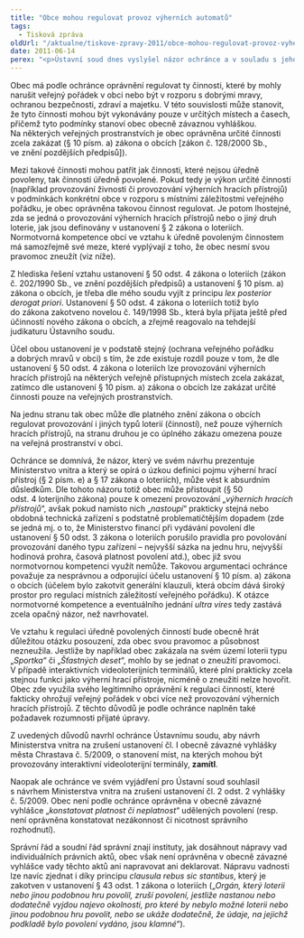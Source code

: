 ```yaml
---
title: "Obce mohou regulovat provoz výherních automatů"
tags:
  - Tisková zpráva
oldUrl: "/aktualne/tiskove-zpravy-2011/obce-mohou-regulovat-provoz-vyhernich-automatu"
date: 2011-06-14
perex: "<p>Ústavní soud dnes vyslyšel názor ochránce a v souladu s jeho doporučením zamítl návrh Ministerstva vnitra na zrušení ustanovení čl. I obecně závazné vyhlášky města Chrastava č. 5/2009, o stanovení míst, na kterých mohou být provozovány interaktivní videoloterijní terminály. Obce tedy mohou regulovat provoz výherních hracích přístrojů na svém území. </p>"
---
```


<!-- imported from the old website -->

<p>Obec má podle ochránce oprávnění regulovat ty činnosti, které by 
mohly narušit veřejný pořádek v obci nebo být v rozporu s dobrými mravy,
 ochranou bezpečnosti, zdraví a majetku. V této souvislosti může 
stanovit, že tyto činnosti mohou být vykonávány pouze v určitých místech
 a časech, přičemž tyto podmínky stanoví obec obecně závaznou vyhláškou.
 Na některých veřejných prostranstvích je obec oprávněna určité činnosti
 zcela zakázat (§ 10 písm. a) zákona o obcích [zákon č. 128/2000 Sb., 
ve znění pozdějších předpisů]).</p><p>Mezi takové činnosti mohou patřit 
jak činnosti, které nejsou úředně povoleny, tak činnosti úředně 
povolené. Pokud tedy je výkon určité činnosti (například provozování 
živnosti či provozování výherních hracích přístrojů) v podmínkách 
konkrétní obce v rozporu s místními záležitostmi veřejného pořádku, je 
obec oprávněna takovou činnost regulovat. Je potom lhostejné, zda se 
jedná o provozování výherních hracích přístrojů nebo o jiný druh 
loterie, jak jsou definovány v ustanovení § 2 zákona o loteriích. 
Normotvorná kompetence obcí ve vztahu k úředně povoleným činnostem má 
samozřejmě své meze, které vyplývají z toho, že obec nesmí svou pravomoc
 zneužít (viz níže).</p><p>Z hlediska řešení vztahu ustanovení 
§ 50 odst. 4 zákona o loteriích (zákon č. 202/1990 Sb., ve znění 
pozdějších předpisů) a ustanovení § 10 písm. a) zákona o obcích, je 
třeba dle mého soudu vyjít z principu <i>lex posterior derogat priori</i>.
 Ustanovení § 50 odst. 4 zákona o loteriích totiž bylo do zákona 
zakotveno novelou č. 149/1998 Sb., která byla přijata ještě před 
účinností nového zákona o obcích, a zřejmě reagovalo na tehdejší 
judikaturu Ústavního soudu.</p><p>Účel obou ustanovení je v podstatě 
stejný (ochrana veřejného pořádku a dobrých mravů v obci) s tím, že zde 
existuje rozdíl pouze v tom, že dle ustanovení § 50 odst. 4 zákona 
o loteriích lze provozování výherních hracích přístrojů na některých 
veřejně přístupných místech zcela zakázat, zatímco dle ustanovení 
§ 10 písm. a) zákona o obcích lze zakázat určité činnosti pouze 
na veřejných prostranstvích.</p><p>Na jednu stranu tak obec může dle 
platného znění zákona o obcích regulovat provozování i jiných typů 
loterií (činností), než pouze výherních hracích přístrojů, na stranu 
druhou je co úplného zákazu omezena pouze na veřejná prostranství 
v obci.</p><p>Ochránce se domnívá, že názor, který ve svém návrhu 
prezentuje Ministerstvo vnitra a který se opírá o úzkou definici pojmu 
výherní hrací přístroj (§ 2 písm. e) a § 17 zákona o loteriích), může 
vést k absurdním důsledkům. Dle tohoto názoru totiž obec může přistoupit
 (§ 50 odst. 4 loterijního zákona) pouze k omezení provozování „<i>výherních hracích přístrojů</i>“, avšak pokud namísto nich „<i>nastoupí</i>“
 prakticky stejná nebo obdobná technická zařízení s podstatně 
problematičtějším dopadem (zde se jedná mj. o to, že Ministerstvo 
financí při vydávání povolení dle ustanovení § 50 odst. 3 zákona 
o loteriích porušilo pravidla pro povolování provozování daného typu 
zařízení – nejvyšší sázka na jednu hru, nejvyšší hodinová prohra, časová
 platnost povolení atd.), obec již svou normotvornou kompetenci využít 
nemůže. Takovou argumentaci ochránce považuje za nesprávnou a odporující
 účelu ustanovení § 10 písm. a) zákona o obcích (účelem bylo zakotvit 
generální klauzuli, která obcím dává široký prostor pro regulaci 
místních záležitostí veřejného pořádku). K otázce normotvorné kompetence
 a eventuálního jednání <i>ultra vires</i> tedy zastává zcela opačný názor, než navrhovatel.</p><p>Ve
 vztahu k regulaci úředně povolených činností bude obecně hrát důležitou
 otázku posouzení, zda obec svou pravomoc a působnost nezneužila. 
Jestliže by například obec zakázala na svém území loterii typu „<i>Sportka</i>“ či „<i>Šťastných deset</i>“,
 mohlo by se jednat o zneužití pravomoci. V případě interaktivních 
videoloterijních terminálů, které plní prakticky zcela stejnou funkci 
jako výherní hrací přístroje, nicméně o zneužití nelze hovořit. Obec zde
 využila svého legitimního oprávnění k regulaci činností, které fakticky
 ohrožují veřejný pořádek v obci více než provozování výherních hracích 
přístrojů. Z těchto důvodů je podle ochránce naplněn také požadavek 
rozumnosti přijaté úpravy.</p><p>Z uvedených důvodů navrhl ochránce 
Ústavnímu soudu, aby návrh Ministerstva vnitra na zrušení ustanovení čl.
 I obecně závazné vyhlášky města Chrastava č. 5/2009, o stanovení míst, 
na kterých mohou být provozovány interaktivní videoloterijní terminály, <b>zamítl</b>.</p><p>Naopak
 ale ochránce ve svém vyjádření pro Ústavní soud souhlasil s návrhem 
Ministerstva vnitra na zrušení ustanovení čl. 2 odst. 2 vyhlášky 
č. 5/2009. Obec není podle ochránce oprávněna v obecně závazné vyhlášce „<i>konstatovat platnost či neplatnost</i>“ udělených povolení (resp. není oprávněna konstatovat nezákonnost či nicotnost správního rozhodnutí).</p><p>Správní
 řád a soudní řád správní znají instituty, jak dosáhnout nápravy vad 
individuálních právních aktů, obec však není oprávněna v obecně závazné 
vyhlášce vady těchto aktů ani napravovat ani deklarovat. Nápravu 
vadnosti lze navíc zjednat i díky principu <i>clausula rebus sic stantibus</i>, který je zakotven v ustanovení § 43 odst. 1 zákona o loteriích („<i>Orgán,
 který loterii nebo jinou podobnou hru povolil, zruší povolení, jestliže
 nastanou nebo dodatečně vyjdou najevo okolnosti, pro které by nebylo 
možné loterii nebo jinou podobnou hru povolit, nebo se ukáže dodatečně, 
že údaje, na jejichž podkladě bylo povolení vydáno, jsou klamné</i>“).</p>
